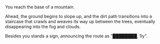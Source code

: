 You reach the base of a mountain.

Ahead, the ground begins to slope up, and the dirt path transitions into a staircase that crawls and weaves its way up between the trees, eventually disappearing into the fog and clouds.

Besides you stands a sign, announcing the route as "████████, 1ly".
